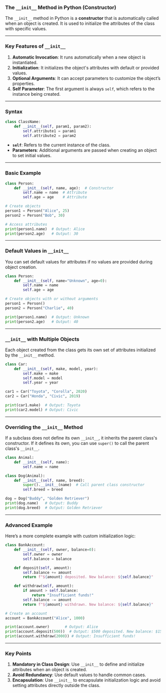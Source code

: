 ### **The `__init__` Method in Python (Constructor)**

The `__init__` method in Python is a **constructor** that is automatically called when an object is created. It is used to initialize the attributes of the class with specific values.

---

### **Key Features of `__init__`**
1. **Automatic Invocation**: It runs automatically when a new object is instantiated.  
2. **Initialization**: It initializes the object's attributes with default or provided values.  
3. **Optional Arguments**: It can accept parameters to customize the object’s properties.  
4. **Self Parameter**: The first argument is always `self`, which refers to the instance being created.

---

### **Syntax**
```python
class ClassName:
    def __init__(self, param1, param2):
        self.attribute1 = param1
        self.attribute2 = param2
```

- **`self`**: Refers to the current instance of the class.
- **Parameters**: Additional arguments are passed when creating an object to set initial values.

---

### **Basic Example**
```python
class Person:
    def __init__(self, name, age):  # Constructor
        self.name = name  # Attribute
        self.age = age    # Attribute

# Create objects
person1 = Person("Alice", 25)
person2 = Person("Bob", 30)

# Access attributes
print(person1.name)  # Output: Alice
print(person2.age)   # Output: 30
```

---

### **Default Values in `__init__`**
You can set default values for attributes if no values are provided during object creation.

```python
class Person:
    def __init__(self, name="Unknown", age=0):
        self.name = name
        self.age = age

# Create objects with or without arguments
person1 = Person()
person2 = Person("Charlie", 40)

print(person1.name)  # Output: Unknown
print(person2.age)   # Output: 40
```

---

### **`__init__` with Multiple Objects**
Each object created from the class gets its own set of attributes initialized by the `__init__` method.

```python
class Car:
    def __init__(self, make, model, year):
        self.make = make
        self.model = model
        self.year = year

car1 = Car("Toyota", "Corolla", 2020)
car2 = Car("Honda", "Civic", 2019)

print(car1.make)  # Output: Toyota
print(car2.model) # Output: Civic
```

---

### **Overriding the `__init__` Method**
If a subclass does not define its own `__init__`, it inherits the parent class's constructor. If it defines its own, you can use `super()` to call the parent class's `__init__`.

```python
class Animal:
    def __init__(self, name):
        self.name = name

class Dog(Animal):
    def __init__(self, name, breed):
        super().__init__(name)  # Call parent class constructor
        self.breed = breed

dog = Dog("Buddy", "Golden Retriever")
print(dog.name)   # Output: Buddy
print(dog.breed)  # Output: Golden Retriever
```

---

### **Advanced Example**
Here’s a more complete example with custom initialization logic:

```python
class BankAccount:
    def __init__(self, owner, balance=0):
        self.owner = owner
        self.balance = balance

    def deposit(self, amount):
        self.balance += amount
        return f"${amount} deposited. New balance: ${self.balance}"

    def withdraw(self, amount):
        if amount > self.balance:
            return "Insufficient funds!"
        self.balance -= amount
        return f"${amount} withdrawn. New balance: ${self.balance}"

# Create an account
account = BankAccount("Alice", 1000)

print(account.owner)       # Output: Alice
print(account.deposit(500))  # Output: $500 deposited. New balance: $1500
print(account.withdraw(2000)) # Output: Insufficient funds!
```

---

### **Key Points**
1. **Mandatory in Class Design**: Use `__init__` to define and initialize attributes when an object is created.  
2. **Avoid Redundancy**: Use default values to handle common cases.  
3. **Encapsulation**: Use `__init__` to encapsulate initialization logic and avoid setting attributes directly outside the class.  

